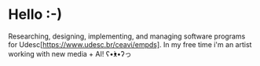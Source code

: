 # Hello :-)
 
Researching, designing, implementing, and managing software programs for Udesc[https://www.udesc.br/ceavi/empds]. 
In my free time i'm an artist working with new media + AI!   ʕ•́ᴥ•̀ʔっ

